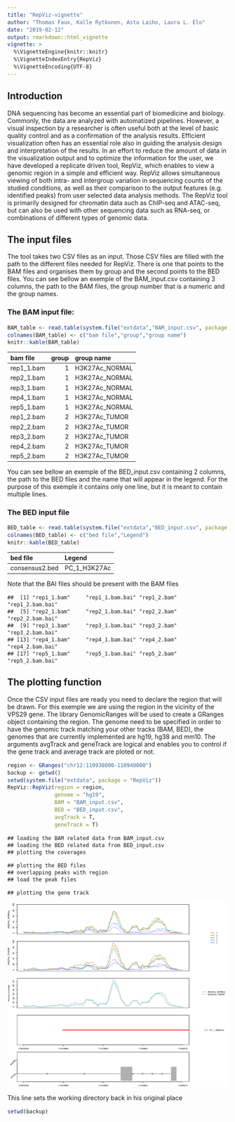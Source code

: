 ```yaml
---
title: "RepViz-vignette"
author: "Thomas Faux, Kalle Rytkonen, Asta Laiho, Laura L. Elo"
date: "2019-02-12"
output: rmarkdown::html_vignette
vignette: >
  %\VignetteEngine{knitr::knitr}
  %\VignetteIndexEntry{RepViz}
  %\VignetteEncoding{UTF-8}
---
```




## Introduction

DNA sequencing has become an essential part of biomedicine and biology. Commonly, the data are analyzed with automatized pipelines. However, a visual inspection by a researcher is often useful both at the level of basic quality control and as a confirmation of the analysis results. Efficient visualization often has an essential role also in guiding the analysis design and interpretation of the results.
In an effort to reduce the amount of data in the visualization output and to optimize the information for the user, we have developed a replicate driven tool, RepViz, which enables to view a genomic region in a simple and efficient way. RepViz allows simultaneous viewing of both intra- and intergroup variation in sequencing counts of the studied conditions, as well as their comparison to the output features (e.g. identified peaks) from user selected data analysis methods. The RepViz tool is primarily designed for chromatin data such as ChIP-seq and ATAC-seq, but can also be used with other sequencing data such as RNA-seq, or combinations of different types of genomic data.

## The input files

The tool takes two CSV files as an input. Those CSV files are filled with the path to the different files needed for RepViz. There is one that points to the BAM files and organises them by group and the second points to the BED files. You can see bellow an exemple of the BAM_input.csv containing 3 columns, the path to the BAM files, the group number that is a numeric and the group names.  

### The BAM input file:

```r
BAM_table <- read.table(system.file("extdata","BAM_input.csv", package = "RepViz"), sep = ";")
colnames(BAM_table) <- c("bam file","group","group name")
knitr::kable(BAM_table)
```



|bam file   | group|group name     |
|:----------|-----:|:--------------|
|rep1_1.bam |     1|H3K27Ac_NORMAL |
|rep2_1.bam |     1|H3K27Ac_NORMAL |
|rep3_1.bam |     1|H3K27Ac_NORMAL |
|rep4_1.bam |     1|H3K27Ac_NORMAL |
|rep5_1.bam |     1|H3K27Ac_NORMAL |
|rep1_2.bam |     2|H3K27Ac_TUMOR  |
|rep2_2.bam |     2|H3K27Ac_TUMOR  |
|rep3_2.bam |     2|H3K27Ac_TUMOR  |
|rep4_2.bam |     2|H3K27Ac_TUMOR  |
|rep5_2.bam |     2|H3K27Ac_TUMOR  |

You can see bellow an exemple of the BED_input.csv containing 2 columns, the path to the BED files and the name that will appear in the legend. For the purpose of this exemple it contains only one line, but it is meant to contain multiple lines.
### The BED input file

```r
BED_table <- read.table(system.file("extdata","BED_input.csv", package = "RepViz"), sep = ";")
colnames(BED_table) <- c("bed file","Legend")
knitr::kable(BED_table)
```



|bed file       |Legend       |
|:--------------|:------------|
|consensus2.bed |PC_1_H3K27Ac |

Note that the BAI files should be present with the BAM files 


```
##  [1] "rep1_1.bam"     "rep1_1.bam.bai" "rep1_2.bam"     "rep1_2.bam.bai"
##  [5] "rep2_1.bam"     "rep2_1.bam.bai" "rep2_2.bam"     "rep2_2.bam.bai"
##  [9] "rep3_1.bam"     "rep3_1.bam.bai" "rep3_2.bam"     "rep3_2.bam.bai"
## [13] "rep4_1.bam"     "rep4_1.bam.bai" "rep4_2.bam"     "rep4_2.bam.bai"
## [17] "rep5_1.bam"     "rep5_1.bam.bai" "rep5_2.bam"     "rep5_2.bam.bai"
```

## The plotting function

Once the CSV input files are ready you need to declare the region that will be drawn. For this exemple we are using the region in the vicinity of the VPS29 gene. The library GenomicRanges will be used to create a GRanges object containing the region. The genome need to be specified in order to have the genomic track matching your other tracks (BAM, BED), the genomes that are currently implemented are hg19, hg38 and mm10. The arguments avgTrack and geneTrack are logical and enables you to control if the gene track and average track are ploted or not.



```r
region <- GRanges("chr12:110938000-110940000")
backup <- getwd()
setwd(system.file("extdata", package = "RepViz"))
RepViz::RepViz(region = region,
               genome = "hg19",
               BAM = "BAM_input.csv",
               BED = "BED_input.csv",
               avgTrack = T,
               geneTrack = T)
```

```
## loading the BAM related data from BAM_input.csv
## loading the BED related data from BED_input.csv
## plotting the coverages
```

```
## plotting the BED files 
## overlapping peaks with region 
## load the peak files
```

```
## plotting the gene track
```

![plot of chunk plot](figure/plot-1.png)

This line sets the working directory back in his original place

```r
setwd(backup)
```
 